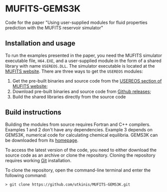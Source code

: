 # MUFITS-GEMS3K
Code for the paper "Using user-supplied modules for fluid properties prediction with the MUFITS reservoir simulator"

## Installation and usage
To run the examples presented in the paper, you need the MUFITS simulator executable file, `H64.EXE`, and a user-supplied module in the form of a shared library with name `USEREOS.DLL`. The simulator executable is located at the [MUFITS website](http://www.mufits.imec.msu.ru/download.html). There are three ways to get the `USEREOS` modules:

1. Get the pre-built binaries and source code from the [USEREOS section of MUFITS website](http://www.mufits.imec.msu.ru/example-usereos.html);
2. Download pre-built binaries and source code from [Github releases](https://github.com/utkinis/MUFITS-GEMS3K/releases);
3. Build the shared libraries directly from the source code

## Build instructions
Building the modules from source requires Fortran and C++ compilers. Examples 1 and 2 don't have any dependencies. Example 3 depends on GEMS3K, numerical code for calculating chemical equilibria. GEMS3K can be downloaded from its [homepage](http://gems.web.psi.ch/GEMS3K/).

To access the latest version of the code, you need to either download the source code as an archive or clone the repository. Cloning the repository requires working [Git](https://git-scm.com/) installation.

To clone the repository, open the command-line terminal and enter the following command:

```
> git clone https://github.com/utkinis/MUFITS-GEMS3K.git
```
